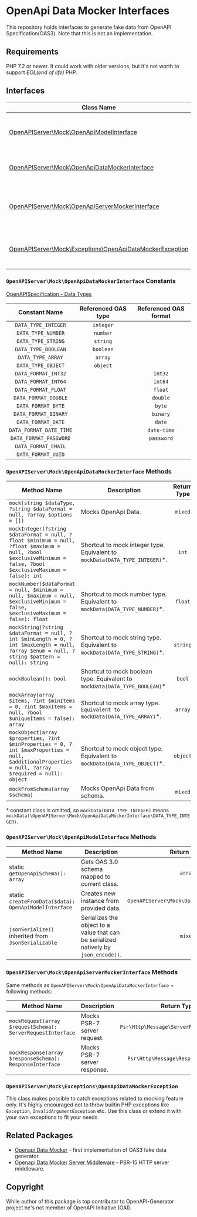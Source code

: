 # OpenApi Data Mocker Interfaces
This repository holds interfaces to generate fake data from OpenAPI Specification(OAS3). Note that this is not an implementation.

## Requirements
PHP 7.2 or newer. It could work with older versions, but it's not worth to support _EOL(end of life)_ PHP.

## Interfaces
|                                           Class Name                                         | Description |
|----------------------------------------------------------------------------------------------|-------------|
| [OpenAPIServer\Mock\OpenApiModelInterface](src/Mock/OpenApiModelInterface.php)               | All referenced components must implement that interface. |
| [OpenAPIServer\Mock\OpenApiDataMockerInterface](src/Mock/OpenApiDataMockerInterface.php)     | Basic data generator. Can mock scalar data types. |
| [OpenAPIServer\Mock\OpenApiServerMockerInterface](src/Mock/OpenApiServerMockerInterface.php) | Enhanced data generator. Can mock server request and server response. |
| [OpenAPIServer\Mock\Exceptions\OpenApiDataMockerException](src/Mock/Exceptions/OpenApiDataMockerException.php) | Implementation should throw exceptions inherited from that class. |

### `OpenAPIServer\Mock\OpenApiDataMockerInterface` Constants
[OpenAPISpecification - Data Types](https://github.com/OAI/OpenAPI-Specification/blob/master/versions/3.0.3.md#dataTypes)

| Constant Name           | Referenced OAS type | Referenced OAS format |
|:-----------------------:|:-------------------:|:---------------------:|
| `DATA_TYPE_INTEGER`     |     `integer`       |                       |
| `DATA_TYPE_NUMBER`      |     `number`        |                       |
| `DATA_TYPE_STRING`      |     `string`        |                       |
| `DATA_TYPE_BOOLEAN`     |     `boolean`       |                       |
| `DATA_TYPE_ARRAY`       |     `array`         |                       |
| `DATA_TYPE_OBJECT`      |     `object`        |                       |
| `DATA_FORMAT_INT32`     |                     |        `int32`        |
| `DATA_FORMAT_INT64`     |                     |        `int64`        |
| `DATA_FORMAT_FLOAT`     |                     |        `float`        |
| `DATA_FORMAT_DOUBLE`    |                     |        `double`       |
| `DATA_FORMAT_BYTE`      |                     |         `byte`        |
| `DATA_FORMAT_BINARY`    |                     |        `binary`       |
| `DATA_FORMAT_DATE`      |                     |         `date`        |
| `DATA_FORMAT_DATE_TIME` |                     |       `date-time`     |
| `DATA_FORMAT_PASSWORD`  |                     |       `password`      |
| `DATA_FORMAT_EMAIL`     |                     |                       |
| `DATA_FORMAT_UUID`      |                     |                       |

### `OpenAPIServer\Mock\OpenApiDataMockerInterface` Methods

|                    Method Name                      |                    Description                  | Return Type |
|-----------------------------------------------------|-------------------------------------------------|:-----------:|
| `mock(string $dataType, ?string $dataFormat = null, ?array $options = [])`| Mocks OpenApi Data.                             |   `mixed`   |
| `mockInteger(?string $dataFormat = null, ?float $minimum = null, ?float $maximum = null, ?bool $exclusiveMinimum = false, ?bool $exclusiveMaximum = false): int` | Shortcut to mock integer type. Equivalent to `mockData(DATA_TYPE_INTEGER)`\*. | `int`  |
| `mockNumber($dataFormat = null, $minimum = null, $maximum = null, $exclusiveMinimum = false, $exclusiveMaximum = false): float` | Shortcut to mock number type. Equivalent to `mockData(DATA_TYPE_NUMBER)`\*. | `float` |
| `mockString(?string $dataFormat = null, ?int $minLength = 0, ?int $maxLength = null, ?array $enum = null, ?string $pattern = null): string` | Shortcut to mock string type. Equivalent to `mockData(DATA_TYPE_STRING)`\*. | `string` |
| `mockBoolean(): bool` | Shortcut to mock boolean type. Equivalent to `mockData(DATA_TYPE_BOOLEAN)`\* | `bool` |
| `mockArray(array $items, ?int $minItems = 0, ?int $maxItems = null, ?bool $uniqueItems = false): array` | Shortcut to mock array type. `Equivalent to mockData(DATA_TYPE_ARRAY)`\*. | `array` |
| `mockObject(array $properties, ?int $minProperties = 0, ?int $maxProperties = null, $additionalProperties = null, ?array $required = null): object` | Shortcut to mock object type. Equivalent to `mockData(DATA_TYPE_OBJECT)`\*. | `object` |
| `mockFromSchema(array $schema)` | Mocks OpenApi Data from schema. | `mixed` |

\* constant class is omitted, so `mockData(DATA_TYPE_INTEGER)` means `mockData(\OpenAPIServer\Mock\OpenApiDataMockerInterface\DATA_TYPE_INTEGER)`.

### `OpenAPIServer\Mock\OpenApiModelInterface` Methods
|                    Method Name                      |                                       Description                                    | Return Type |
|-----------------------------------------------------|--------------------------------------------------------------------------------------|:-----------:|
| static `getOpenApiSchema(): array`                         | Gets OAS 3.0 schema mapped to current class.                                         |   `array`   |
| static `createFromData($data): OpenApiModelInterface`                      | Creates new instance from provided data.                                             |   `OpenAPIServer\Mock\OpenApiModelInterface`   |
| `jsonSerialize()` inherited from `JsonSerializable` | Serializes the object to a value that can be serialized natively by `json_encode()`. |   `mixed`   |

### `OpenAPIServer\Mock\OpenApiServerMockerInterface` Methods
Same methods as `OpenAPIServer\Mock\OpenApiDataMockerInterface` + following methods:

|           Method Name           |         Description          |               Return Type                 |
|---------------------------------|------------------------------|:-----------------------------------------:|
| `mockRequest(array $requestSchema): ServerRequestInterface`   | Mocks PSR-7 server request.  | `Psr\Http\Message\ServerRequestInterface` |
| `mockResponse(array $responseSchema): ResponseInterface` | Mocks PSR-7 server response. | `Psr\Http\Message\ResponseInterface`      |

### `OpenAPIServer\Mock\Exceptions\OpenApiDataMockerException`
This class makes possible to catch exceptions related to mocking feature only. It's highly encouraged not to throw builtin PHP exceptions like `Exception`, `InvalidArgumentException` etc. Use this class or extend it with your own exceptions to fit your needs.

## Related Packages
* [Openapi Data Mocker](https://github.com/ybelenko/openapi-data-mocker) - first implementation of OAS3 fake data generator.
* [Openapi Data Mocker Server Middleware](https://github.com/ybelenko/openapi-data-mocker-server-middleware) - PSR-15 HTTP server middleware.

## Copyright
While author of this package is top contributor to OpenAPI-Generator project he's not member of OpenAPI Initiative (OAI).

